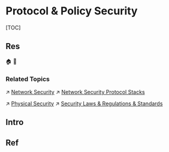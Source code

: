 # Protocol & Policy Security

[TOC]



## Res
🏠 
🚧 


### Related Topics
↗ [Network Security](../../Network%20Security/Network%20Security.md)
↗ [Network Security Protocol Stacks](../../Network%20Security/Network%20Security%20Mechanisms/🏇%20Network%20Security%20Protocol%20Stacks/Network%20Security%20Protocol%20Stacks.md)

↗ [Physical Security](../../Physical%20Security/Physical%20Security.md)
↗ [Security Laws & Regulations & Standards](../👩🏻‍⚖️%20Security%20Laws%20&%20Regulations%20&%20Standards/Security%20Laws%20&%20Regulations%20&%20Standards.md)



## Intro



## Ref
